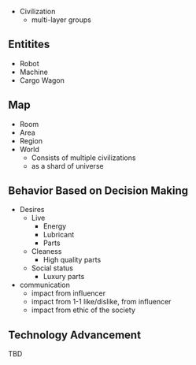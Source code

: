 
- Civilization
  - multi-layer groups

## Entitites
- Robot
- Machine
- Cargo Wagon

## Map
- Room
- Area
- Region
- World
  - Consists of multiple civilizations
  - as a shard of universe

## Behavior Based on Decision Making
- Desires
  - Live
    - Energy
    - Lubricant
    - Parts
  - Cleaness
	- High quality parts
  - Social status
    - Luxury parts
- communication
  - impact from influencer
  - impact from 1-1 like/dislike, from influencer
  - impact from ethic of the society

## Technology Advancement
TBD